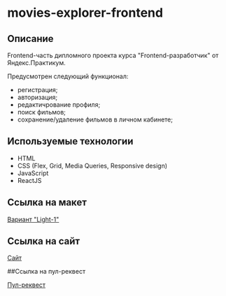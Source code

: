# movies-explorer-frontend

## Описание

Frontend-часть дипломного проекта курса "Frontend-разработчик" от Яндекс.Практикум.

Предусмотрен следующий функционал:
  * регистрация;
  * авторизация;
  * редактичрование профиля;
  * поиск фильмов;
  * сохранение/удаление фильмов в личном кабинете;
## Используемые технологии

  * HTML
  * CSS (Flex, Grid, Media Queries, Responsive design)
  * JavaScript
  * ReactJS

## Ссылка на макет

[Вариант "Light-1"](https://www.figma.com/file/6FMWkB94wE7KTkcCgUXtnC/Дипломный-проект?type=design&node-id=891-3857&mode=design&t=lRzT6PM6ewWX2BlQ-0)

## Ссылка на сайт

[Сайт](https://moviedallas.nomoredomainsrocks.ru/)

##Ссылка на пул-реквест

[Пул-реквест](https://github.com/NikolaenkoVV/movies-explorer-frontend/pull/2)
